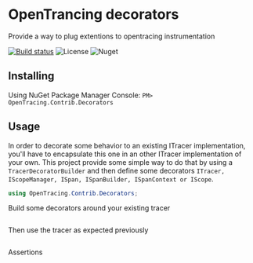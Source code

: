 
# OpenTrancing decorators
Provide a way to plug extentions to opentracing instrumentation

[![Build status](https://ci.appveyor.com/api/projects/status/d8oaqdspi9pw16b0/branch/master?svg=true)](https://ci.appveyor.com/project/JromeRx/csharp-decorators/branch/master)
![License](https://img.shields.io/badge/License-Apache_2.0-44cc11.svg)
![Nuget](https://img.shields.io/nuget/v/OpenTracing.Contrib.Decorators.svg)

## Installing

Using NuGet Package Manager Console:
`PM> OpenTracing.Contrib.Decorators`

## Usage

In order to decorate some behavior to an existing ITracer implementation, you'll have to encapsulate this one in an other ITracer implementation of your own. This project provide some simple way to do that by using a `TracerDecoratorBuilder` and then define some decorators `ITracer, IScopeManager, ISpan, ISpanBuilder, ISpanContext or IScope`.


```csharp
using OpenTracing.Contrib.Decorators;
```

Build some decorators around your existing tracer
```csharp

```

Then use the tracer as expected previously
```csharp 

```

Assertions
```csharp

```
